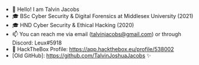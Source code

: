 - 👋 Hello! I am Talvin Jacobs
- 🎓 BSc Cyber Security & Digital Forensics at Middlesex University (2021)
- 🎓 HND Cyber Security & Ethical Hacking (2020)
- 📫 You can reach me via email (talvinjacobs@gmail.com) or through Discord: Leux#5918
- 🧊 HackTheBox Profile: https://app.hackthebox.eu/profile/538002
- [Old GitHub]: https://github.com/TalvinJoshuaJacobs ✨
